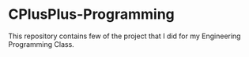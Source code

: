 # CPlusPlus-Programming

This repository contains few of the project that I did for my Engineering Programming Class.
